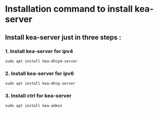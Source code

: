 # Installation command to install kea-server

## Install kea-server just in three steps :

### 1. Install kea-server for ipv4

```
sudo apt install kea-dhcp4-server
```

### 2. Install kea-server for ipv6

```
sudo apt install kea-dhcp-server
```

### 3. Install ctrl for kea-server

```
sudo apt install kea-admin
```
